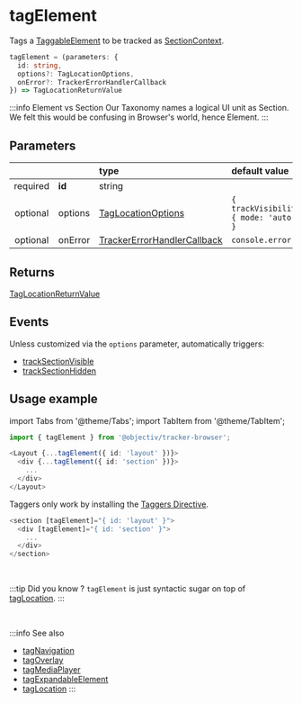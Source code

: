 # tagElement

Tags a [TaggableElement](/tracking/api-reference/definitions/TaggableElement.md) to be tracked as [SectionContext](/taxonomy/location-contexts/SectionContext.md).

```typescript
tagElement = (parameters: {
  id: string,
  options?: TagLocationOptions,
  onError?: TrackerErrorHandlerCallback
}) => TagLocationReturnValue
```

:::info Element vs Section
Our Taxonomy names a logical UI unit as Section. We felt this would be confusing in Browser's world, hence Element.
:::

## Parameters
|          |         | type                                                                                              | default value
| :-:      | :--     | :--                                                                                               | :--           
| required | **id**  | string                                                                                            |
| optional | options | [TagLocationOptions](/tracking/api-reference/definitions/TagLocationOptions.md)                   | `{ trackVisibility: { mode: 'auto' } }`
| optional | onError | [TrackerErrorHandlerCallback](/tracking/api-reference/definitions/TrackerErrorHandlerCallback.md) | `console.error`

## Returns
[TagLocationReturnValue](/tracking/api-reference/definitions/TagLocationReturnValue.md)

## Events
Unless customized via the `options` parameter, automatically triggers:

- [trackSectionVisible](/tracking/api-reference/eventTrackers/trackSectionVisible.md)
- [trackSectionHidden](/tracking/api-reference/eventTrackers/trackSectionHidden.md)

## Usage example

import Tabs from '@theme/Tabs';
import TabItem from '@theme/TabItem';

<Tabs>
  <TabItem value="react" label="React" default>

```typescript jsx
import { tagElement } from '@objectiv/tracker-browser';
```

```typescript jsx
<Layout {...tagElement({ id: 'layout' })}>
  <div {...tagElement({ id: 'section' })}>
    ...
  </div>
</Layout>
```

  </TabItem>
  <TabItem value="angular" label="Angular">

Taggers only work by installing the [Taggers Directive](/tracking/how-to-guides/angular/getting-started.md#optional---configure-taggers-directive).

```typescript jsx
<section [tagElement]="{ id: 'layout' }">
  <div [tagElement]="{ id: 'section' }">
    ...
  </div>
</section>
```

  </TabItem>
</Tabs>

<br />

:::tip Did you know ?
`tagElement` is just syntactic sugar on top of [tagLocation](/tracking/api-reference/locationTaggers/tagLocation.md).
:::

<br />


:::info See also
- [tagNavigation](/tracking/api-reference/locationTaggers/tagNavigation.md)
- [tagOverlay](/tracking/api-reference/locationTaggers/tagOverlay.md)
- [tagMediaPlayer](/tracking/api-reference/locationTaggers/tagMediaPlayer.md)
- [tagExpandableElement](/tracking/api-reference/locationTaggers/tagExpandableElement.md)
- [tagLocation](/tracking/api-reference/locationTaggers/tagLocation.md)
:::
